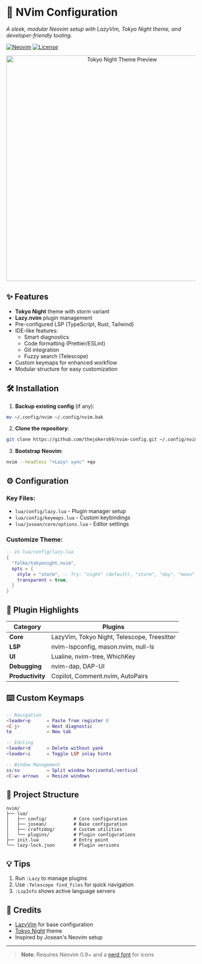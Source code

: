 # 🚀 NVim Configuration

*A sleek, modular Neovim setup with LazyVim, Tokyo Night theme, and developer-friendly tooling.*

[![Neovim](https://img.shields.io/badge/Neovim-0.9+-green.svg?style=flat&logo=neovim)](https://neovim.io)
[![License](https://img.shields.io/badge/License-MIT-blue.svg)](LICENSE)

<div align="center">
  <img src="Captues/Screenshot 2025-01-26 at 7.57.41 PM.png" width="600" alt="Tokyo Night Theme Preview">
</div>

## ✨ Features

- **Tokyo Night** theme with storm variant
- **Lazy.nvim** plugin management
- Pre-configured LSP (TypeScript, Rust, Tailwind)
- IDE-like features:
  - Smart diagnostics
  - Code formatting (Prettier/ESLint)
  - Git integration
  - Fuzzy search (Telescope)
- Custom keymaps for enhanced workflow
- Modular structure for easy customization

## 🛠️ Installation

1. **Backup existing config** (if any):
```bash
mv ~/.config/nvim ~/.config/nvim.bak
```

2. **Clone the repository**:
```bash
git clone https://github.com/thejokers69/nvim-config.git ~/.config/nvim
```

3. **Bootstrap Neovim**:
```bash
nvim --headless "+Lazy! sync" +qa
```

## ⚙️ Configuration

### Key Files:
- `lua/config/lazy.lua` - Plugin manager setup
- `lua/config/keymaps.lua` - Custom keybindings
- `lua/josean/core/options.lua` - Editor settings

### Customize Theme:
```lua
-- In lua/config/lazy.lua
{
  "folke/tokyonight.nvim",
  opts = {
    style = "storm", -- Try: "night" (default), "storm", "day", "moon"
    transparent = true,
  }
}
```

## 🧩 Plugin Highlights

| Category          | Plugins                                                                 |
|-------------------|-------------------------------------------------------------------------|
| **Core**          | LazyVim, Tokyo Night, Telescope, Treesitter                            |
| **LSP**           | nvim-lspconfig, mason.nvim, null-ls                                    |
| **UI**            | Lualine, nvim-tree, WhichKey                                           |
| **Debugging**     | nvim-dap, DAP-UI                                                       |
| **Productivity**  | Copilot, Comment.nvim, AutoPairs                                       |

## ⌨️ Custom Keymaps

```lua
-- Navigation
<leader>p      = Paste from register 0
<C-j>          = Next diagnostic
te             = New tab

-- Editing
<leader>d      = Delete without yank
<leader>i      = Toggle LSP inlay hints

-- Window Management
ss/sv          = Split window horizontal/vertical
<C-w> arrows   = Resize windows
```

## 📂 Project Structure

```
nvim/
├── lua/
│   ├── config/          # Core configuration
│   ├── josean/          # Base configuration
│   ├── craftzdog/       # Custom utilities
│   └── plugins/         # Plugin configurations
├── init.lua             # Entry point
└── lazy-lock.json       # Plugin versions
```

## 💡 Tips

1. Run `:Lazy` to manage plugins
2. Use `:Telescope find_files` for quick navigation
3. `:LspInfo` shows active language servers

## 🤝 Credits
- [LazyVim](https://github.com/LazyVim/LazyVim) for base configuration
- [Tokyo Night](https://github.com/folke/tokyonight.nvim) theme
- Inspired by Josean's Neovim setup

---

> **Note**: Requires Neovim 0.9+ and a [nerd font](https://www.nerdfonts.com/) for icons
